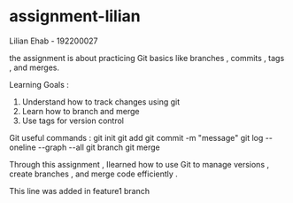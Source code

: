 # assignment-lilian
Lilian Ehab - 192200027

the assignment is about practicing Git basics like branches , commits , tags , and merges.

Learning Goals : 
1. Understand how to track changes using git 
2. Learn how to branch and merge
3. Use tags for version control 

Git useful commands :
git init 
git add 
git commit -m "message"
git log --oneline --graph --all
git branch 
git merge 

Through this assignment , Ilearned how to use Git to manage versions , create branches , and merge code efficiently .


This line was added in feature1 branch 
